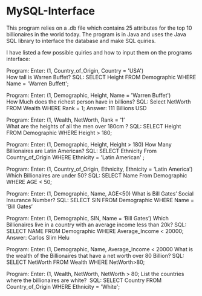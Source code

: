 # MySQL-Interface
This program relies on a .db file which contains 25 attributes for the top 10 billionaires in the world today. The program is in Java and uses the Java SQL
library to interface the database and make SQL quiries. 

I have listed a few possible quiries and how to input them on the programs interface:  

Program: Enter: (1, Country_of_Origin, Country = 'USA')  
How tall is Warren Buffet? 
SQL: SELECT Height FROM Demographic WHERE Name = 'Warren Buffett'; 

Program: Enter: (1, Demographic, Height, Name = 'Warren Buffet')  
How Much does the richest person have in billions? 
SQL: Select NetWorth FROM Wealth WHERE Rank = 1; Answer: 111 Billions USD 

Program: Enter: (1, Wealth, NetWorth, Rank = ‘1’    
What are the heights of all the men over 180cm ? 
SQL: SELECT Height FROM Demographic WHERE Height > 180; 

Program: Enter: (1, Demographic, Height, Height > 180) 
How Many Billionaires are Latin American? 
SQL: SELECT Ethnicity From Country_of_Origin WHERE Ethnicity = 'Latin American' ; 

Program: Enter: (1, Country_of_Origin, Ethnicity, Ethnicity = ‘Latin America’)  
Which Billionaires are under 50? 
SQL: SELECT Name From Demographic WHERE AGE < 50; 

Program: Enter: (1, Demographic, Name, AGE<50)
What is Bill Gates’ Social Insurance Number? 
SQL: SELECT SIN FROM Demographic WHERE Name = 'Bill Gates’ 

Program: Enter: (1, Demographic, SIN, Name = ‘Bill Gates’)
Which Billionaires live in a country with an average income less than 20k? 
SQL: SELECT NAME FROM Demographic WHERE Average_Income < 20000; Answer: Carlos Slim Helu 

Program: Enter: (1, Demographic, Name, Average_Income < 20000
What is the wealth of the Billionaires that have a net worth over 80 Billion? 
SQL: SELECT NetWorth FROM Wealth WHERE NetWorth>80; 

Program: Enter: (1, Wealth, NetWorth, NetWorth >  80; 
List the countries where the billionaires are white? 
SQL: SELECT Country FROM Country_of_Origin WHERE Ethnicity = 'White'; 
